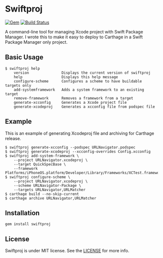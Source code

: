 # Swiftproj

[![Gem](https://img.shields.io/gem/v/swiftproj.svg)](https://rubygems.org/gems/swiftproj)
[![Build Status](https://travis-ci.org/devxoul/Swiftproj.svg?branch=master)](https://travis-ci.org/devxoul/Swiftproj)

A command-line tool for managing Xcode project with Swift Package Manager. I wrote this to make it easy to deploy to Carthage in a Swift Package Manager only project.

## Basic Usage

```console
$ swiftproj help
    version               Displays the current version of swiftproj
    help                  Displays this help message
    configure-scheme      Configures a scheme to have buildable targets only
    add-systemframework   Adds a system framework to an existing target
    remove-framework      Removes a framework from a target
    generate-xcconfig     Generates a Xcode project file
    generate-xcodeproj    Generates a xcconfig file from podspec file
```

## Example

This is an example of generating Xcodeproj file and archiving for Carthage release.

```console
$ swiftproj generate-xcconfig --podspec URLNavigator.podspec
$ swiftproj generate-xcodeproj --xcconfig-overrides Config.xcconfig
$ swiftproj add-system-framework \
    --project URLNavigator.xcodeproj \
    --target QuickSpecBase \
    --framework Platforms/iPhoneOS.platform/Developer/Library/Frameworks/XCTest.framework
$ swiftproj configure-scheme \
    --project URLNavigator.xcodeproj \
    --scheme URLNavigator-Package \
    --targets URLNavigator,URLMatcher
$ carthage build --no-skip-current
$ carthage archive URLNavigator,URLMatcher
```

## Installation

```console
gem install swiftproj
```

## License

Swiftproj is under MIT license. See the [LICENSE](LICENSE) for more info.
